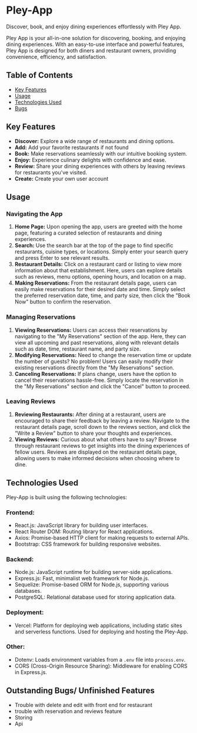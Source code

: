 # Pley-App

Discover, book, and enjoy dining experiences effortlessly with Pley App.

Pley App is your all-in-one solution for discovering, booking, and enjoying dining experiences. With an easy-to-use interface and powerful features, Pley App is designed for both diners and restaurant owners, providing convenience, efficiency, and satisfaction.

## Table of Contents
- [Key Features](#key-features)
- [Usage](#usage)
- [Technologies Used](#technologies-used)
- [Bugs](#bugs)

## Key Features
- **Discover:** Explore a wide range of restaurants and dining options.
- **Add:** Add your favorite restaurants if not found
- **Book:** Make reservations seamlessly with our intuitive booking system.
- **Enjoy:** Experience culinary delights with confidence and ease.
- **Review:** Share your dining experiences with others by leaving reviews for restaurants you've visited.
- **Create:** Create your own user account

## Usage
### Navigating the App
1. **Home Page:** Upon opening the app, users are greeted with the home page, featuring a curated selection of restaurants and dining experiences.
2. **Search:** Use the search bar at the top of the page to find specific restaurants, cuisine types, or locations. Simply enter your search query and press Enter to see relevant results.
3. **Restaurant Details:** Click on a restaurant card or listing to view more information about that establishment. Here, users can explore details such as reviews, menu options, opening hours, and location on a map.
4. **Making Reservations:** From the restaurant details page, users can easily make reservations for their desired date and time. Simply select the preferred reservation date, time, and party size, then click the "Book Now" button to confirm the reservation.

### Managing Reservations
1. **Viewing Reservations:** Users can access their reservations by navigating to the "My Reservations" section of the app. Here, they can view all upcoming and past reservations, along with relevant details such as date, time, restaurant name, and party size.
2. **Modifying Reservations:** Need to change the reservation time or update the number of guests? No problem! Users can easily modify their existing reservations directly from the "My Reservations" section.
3. **Canceling Reservations:** If plans change, users have the option to cancel their reservations hassle-free. Simply locate the reservation in the "My Reservations" section and click the "Cancel" button to proceed.

### Leaving Reviews
1. **Reviewing Restaurants:** After dining at a restaurant, users are encouraged to share their feedback by leaving a review. Navigate to the restaurant details page, scroll down to the reviews section, and click the "Write a Review" button to share your thoughts and experiences.
2. **Viewing Reviews:** Curious about what others have to say? Browse through restaurant reviews to get insights into the dining experiences of fellow users. Reviews are displayed on the restaurant details page, allowing users to make informed decisions when choosing where to dine.

## Technologies Used

Pley-App is built using the following technologies:

### Frontend:
- React.js: JavaScript library for building user interfaces.
- React Router DOM: Routing library for React applications.
- Axios: Promise-based HTTP client for making requests to external APIs.
- Bootstrap: CSS framework for building responsive websites.

### Backend:
- Node.js: JavaScript runtime for building server-side applications.
- Express.js: Fast, minimalist web framework for Node.js.
- Sequelize: Promise-based ORM for Node.js, supporting various databases.
- PostgreSQL: Relational database used for storing application data.

### Deployment:
- Vercel: Platform for deploying web applications, including static sites and serverless functions. Used for deploying and hosting the Pley-App.

### Other:
- Dotenv: Loads environment variables from a `.env` file into `process.env`.
- CORS (Cross-Origin Resource Sharing): Middleware for enabling CORS in Express.js.


## Outstanding Bugs/ Unfinished Features
- Trouble with delete and edit with front end for restaurant
- trouble with reservation and reviews feature
- Storing
- Api
